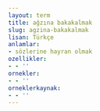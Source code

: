 ```yaml
---
layout: term
title: ağzına bakakalmak
slug: agzina-bakakalmak
lisan: Türkçe
anlamlar:
- sözlerine hayran olmak
ozellikler:
- - ''
ornekler:
- - ''
orneklerkaynak:
- - ''
---
```

